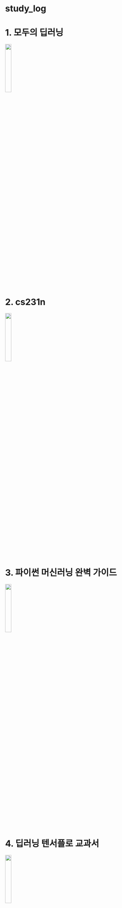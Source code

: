 # study_log


# 1. 모두의 딥러닝

<img width="20%" src="https://user-images.githubusercontent.com/103036825/178142987-94146f90-dc3d-4059-9c9e-11f7d585621f.jpg"/>


# 2. cs231n

<img width="20%" src="https://user-images.githubusercontent.com/103036825/178415582-43fc12d4-e371-404d-8a37-08b1da0eaf25.jpg"/>

# 3. 파이썬 머신러닝 완벽 가이드
<img width="20%" src="https://user-images.githubusercontent.com/103036825/178447744-6257dc02-9a3a-4980-bc75-9899d275b554.jpg"/>



# 4. 딥러닝 텐서플로 교과서
<img width="20%" src="https://user-images.githubusercontent.com/103036825/178447744-6257dc02-9a3a-4980-bc75-9899d275b554.jpg"/>
